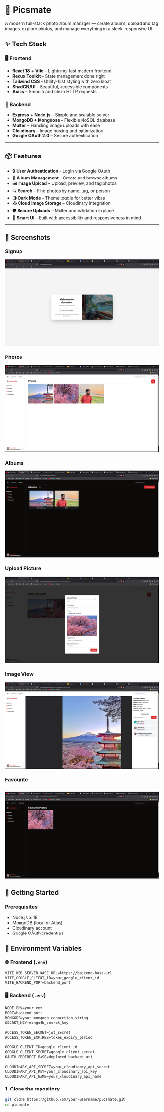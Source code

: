 # 📸 Picsmate

A modern full-stack photo album manager — create albums, upload and tag images, explore photos, and manage everything in a sleek, responsive UI.


## ✨ Tech Stack

### 🖥 Frontend

- **React 18** + **Vite** – Lightning-fast modern frontend
- **Redux Toolkit** – State management done right
- **Tailwind CSS** – Utility-first styling with zero bloat
- **ShadCN/UI** – Beautiful, accessible components
- **Axios** – Smooth and clean HTTP requests

### 🚀 Backend

- **Express** + **Node.js** – Simple and scalable server
- **MongoDB + Mongoose** – Flexible NoSQL database
- **Multer** – Handling image uploads with ease
- **Cloudinary** – Image hosting and optimization
- **Google OAuth 2.0** – Secure authentication

---

## 📦 Features

- 🔒 **User Authentication** – Login via Google OAuth
- 📁 **Album Management** – Create and browse albums
- 🖼 **Image Upload** – Upload, preview, and tag photos
- 🔍 **Search** – Find photos by name, tag, or person
- 🌗 **Dark Mode** – Theme toggle for better vibes
- 📤 **Cloud Image Storage** – Cloudinary integration
- 🛡️ **Secure Uploads** – Multer and validation in place
- 🧠 **Smart UI** – Built with accessibility and responsiveness in mind

---

## 🌟 Screenshots

### **Signup**
![Signup Page](./frontend/public/Signup.png)

### **Photos**
![Photos](./frontend/public/Photos.png)

### **Albums**
![Albums](./frontend/public/Albums.png)

### **Upload Picture**
![Upload Picture](./frontend/public/UploadPicture.png)

### **Image View**
![Image View](./frontend/public/ImageView.png)

### **Favourite**
![Favourite](./frontend/public/Favourite.png)
---

## 🧪 Getting Started

### Prerequisites

- Node.js ≥ 18
- MongoDB (local or Atlas)
- Cloudinary account
- Google OAuth credentials

## 🔐 Environment Variables

### 🌐 Frontend (`.env`)

```env
VITE_WEB_SERVER_BASE_URL=https://backend-base-url
VITE_GOOGLE_CLIENT_ID=your_google_client_id
VITE_BACKEND_PORT=backend_port
```

### 🖥️ Backend (`.env`)

 ```env
NODE_ENV=your_env
PORT=backend_port
MONGODB=your_mongodb_connection_string
SECRET_KEY=mongodb_secret_key

ACCESS_TOKEN_SECRET=jwt_secret
ACCESS_TOKEN_EXPIRES=token_expiry_period

GOOGLE_CLIENT_ID=google_client_id
GOOGLE_CLIENT_SECRET=google_client_secret
OAUTH_REDIRECT_BASE=deployed_backend_uri

CLOUDINARY_API_SECRET=your_cloudianry_api_secret
CLOUDINARY_API_KEY=your_cloudinary_api_key
CLOUDINARY_API_NAME=your_cloudinary_api_name
```
### 1. Clone the repository

```bash
git clone https://github.com/your-username/picsmate.git
cd picsmate
```
